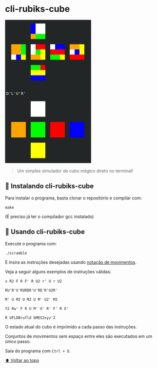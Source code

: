 # cli-rubiks-cube

<img src="img/example.png" alt="exemplo imagem">

> Um simples simulador de cubo mágico direto no terminal!

## 🚀 Instalando cli-rubiks-cube

Para instalar o programa, basta clonar o repositório e compilar com:

```
make
```
(É preciso já ter o compilador gcc instalado)

## 🧊 Usando cli-rubiks-cube

Execute o programa com:

```
./scramble
```
E insira as instruções desejadas usando [notação de movimentos](https://jperm.net/3x3/moves).

Veja a seguir alguns exemplos de instruções válidas:
```
x R2 F R F' R U2 r' U r U2
```
```
RU'R'U'RURDR'U'RD'R'U2R'
```
```
M' U M2 U M2 U M' U2' M2
```
```
Y2 Rw' F R U M' U' R' F' R X'
```
```
R UFLDBrufld bMES2xyz'2
```
O estado atual do cubo é imprimido a cada passo das instruções.

Conjuntos de movimentos sem espaço entre eles são executados em um único passo.

Saia do programa com `Ctrl + D`.

[⬆ Voltar ao topo](#cli-rubiks-cube)<br>